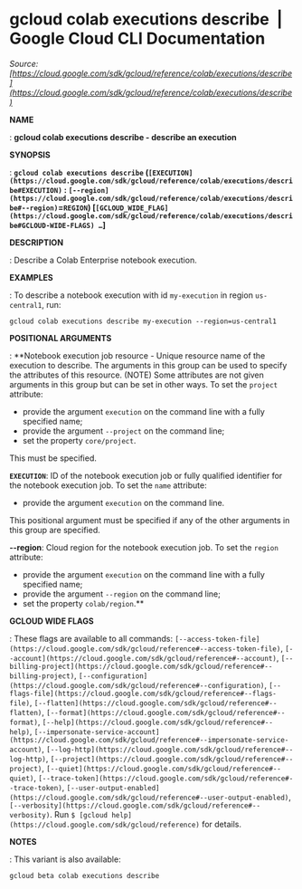# gcloud colab executions describe  |  Google Cloud CLI Documentation

*Source: [https://cloud.google.com/sdk/gcloud/reference/colab/executions/describe](https://cloud.google.com/sdk/gcloud/reference/colab/executions/describe)*

**NAME**

: **gcloud colab executions describe - describe an execution**

**SYNOPSIS**

: **`gcloud colab executions describe` (`[EXECUTION](https://cloud.google.com/sdk/gcloud/reference/colab/executions/describe#EXECUTION)` : `[--region](https://cloud.google.com/sdk/gcloud/reference/colab/executions/describe#--region)`=`REGION`) [`[GCLOUD_WIDE_FLAG](https://cloud.google.com/sdk/gcloud/reference/colab/executions/describe#GCLOUD-WIDE-FLAGS) …`]**

**DESCRIPTION**

: Describe a Colab Enterprise notebook execution.

**EXAMPLES**

: To describe a notebook execution with id `my-execution` in region
`us-central1`, run:

```
gcloud colab executions describe my-execution --region=us-central1
```

**POSITIONAL ARGUMENTS**

: **Notebook execution job resource - Unique resource name of the execution to
describe. The arguments in this group can be used to specify the attributes of
this resource. (NOTE) Some attributes are not given arguments in this group but
can be set in other ways.
To set the `project` attribute:

- provide the argument `execution` on the command line with a fully
specified name;
- provide the argument `--project` on the command line;
- set the property `core/project`.

This must be specified.

**`EXECUTION`**:
ID of the notebook execution job or fully qualified identifier for the notebook
execution job.
To set the `name` attribute:

- provide the argument `execution` on the command line.

This positional argument must be specified if any of the other arguments in this
group are specified.

**--region**:
Cloud region for the notebook execution job.
To set the `region` attribute:

- provide the argument `execution` on the command line with a fully
specified name;
- provide the argument `--region` on the command line;
- set the property `colab/region`.**

**GCLOUD WIDE FLAGS**

: These flags are available to all commands: `[--access-token-file](https://cloud.google.com/sdk/gcloud/reference#--access-token-file)`,
`[--account](https://cloud.google.com/sdk/gcloud/reference#--account)`, `[--billing-project](https://cloud.google.com/sdk/gcloud/reference#--billing-project)`,
`[--configuration](https://cloud.google.com/sdk/gcloud/reference#--configuration)`,
`[--flags-file](https://cloud.google.com/sdk/gcloud/reference#--flags-file)`,
`[--flatten](https://cloud.google.com/sdk/gcloud/reference#--flatten)`, `[--format](https://cloud.google.com/sdk/gcloud/reference#--format)`, `[--help](https://cloud.google.com/sdk/gcloud/reference#--help)`, `[--impersonate-service-account](https://cloud.google.com/sdk/gcloud/reference#--impersonate-service-account)`,
`[--log-http](https://cloud.google.com/sdk/gcloud/reference#--log-http)`,
`[--project](https://cloud.google.com/sdk/gcloud/reference#--project)`, `[--quiet](https://cloud.google.com/sdk/gcloud/reference#--quiet)`, `[--trace-token](https://cloud.google.com/sdk/gcloud/reference#--trace-token)`, `[--user-output-enabled](https://cloud.google.com/sdk/gcloud/reference#--user-output-enabled)`,
`[--verbosity](https://cloud.google.com/sdk/gcloud/reference#--verbosity)`.
Run `$ [gcloud help](https://cloud.google.com/sdk/gcloud/reference)` for details.

**NOTES**

: This variant is also available:

```
gcloud beta colab executions describe
```